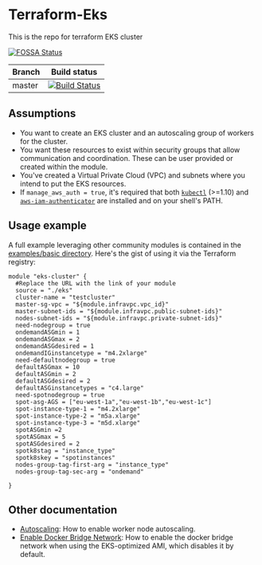# Terraform-Eks
This is the repo for terraform EKS cluster

[![FOSSA Status](https://app.fossa.com/api/projects/git%2Bgithub.com%2Fvenkatkriish%2FTerraform-Eks.svg?type=shield)](https://app.fossa.com/projects/git%2Bgithub.com%2Fvenkatkriish%2FTerraform-Eks?ref=badge_shield)

| Branch | Build status                                                                                                                                                      |
| ------ | ----------------------------------------------------------------------------------------------------------------------------------------------------------------- |
| master | [![Build Status](https://travis-ci.org/venkatkriish/Terraform-Eks.svg?branch=master)](https://travis-ci.org/venkatkriish/Terraform-Eks)

## Assumptions

* You want to create an EKS cluster and an autoscaling group of workers for the cluster.
* You want these resources to exist within security groups that allow communication and coordination. These can be user provided or created within the module.
* You've created a Virtual Private Cloud (VPC) and subnets where you intend to put the EKS resources.
* If `manage_aws_auth = true`, it's required that both [`kubectl`](https://kubernetes.io/docs/tasks/tools/install-kubectl/#install-kubectl) (>=1.10) and [`aws-iam-authenticator`](https://github.com/kubernetes-sigs/aws-iam-authenticator#4-set-up-kubectl-to-use-authentication-tokens-provided-by-aws-iam-authenticator-for-kubernetes) are installed and on your shell's PATH.


## Usage example

A full example leveraging other community modules is contained in the [examples/basic directory](https://github.com/terraform-aws-modules/terraform-aws-eks/tree/master/examples/basic). Here's the gist of using it via the Terraform registry:
```
module "eks-cluster" {
  #Replace the URL with the link of your module
  source = "./eks"
  cluster-name = "testcluster"
  master-sg-vpc = "${module.infravpc.vpc_id}"
  master-subnet-ids = "${module.infravpc.public-subnet-ids}"
  nodes-subnet-ids = "${module.infravpc.private-subnet-ids}"
  need-nodegroup = true
  ondemandASGmin = 1
  ondemandASGmax = 2
  ondemandASGdesired = 1
  ondemandIGinstancetype = "m4.2xlarge"
  need-defaultnodegroup = true
  defaultASGmax = 10
  defaultASGmin = 2
  defaultASGdesired = 2
  defaultASGinstancetypes = "c4.large"
  need-spotnodegroup = true
  spot-asg-AGS = ["eu-west-1a","eu-west-1b","eu-west-1c"]
  spot-instance-type-1 = "m4.2xlarge"
  spot-instance-type-2 = "m5a.xlarge"
  spot-instance-type-3 = "m5d.xlarge"
  spotASGmin =2
  spotASGmax = 5
  spotASGdesired = 2
  spotk8stag = "instance_type"
  spotk8skey = "spotinstances"
  nodes-group-tag-first-arg = "instance_type"
  nodes-group-tag-sec-arg = "ondemand"

}
```
## Other documentation

- [Autoscaling](autoscaling.md): How to enable worker node autoscaling.
- [Enable Docker Bridge Network](bridge-network.md): How to enable the docker bridge network when using the EKS-optimized AMI, which disables it by default.

